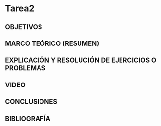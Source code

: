 # Tarea2

## OBJETIVOS

## MARCO TEÓRICO (RESUMEN)

## EXPLICACIÓN Y RESOLUCIÓN DE EJERCICIOS O PROBLEMAS

## VIDEO

## CONCLUSIONES

## BIBLIOGRAFÍA
